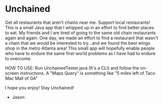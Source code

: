 # Unchained
Get all restaurants that aren't chains near me. Support local restaurants!
This is a small Java app that I whipped up in an effort to find better places to eat. My friends and I are tired of going to the same old chain restaurants again and again.
One day, we made an effort to find a restaurant that wasn't a chain that we would be interested to try...and we found the best wings shop in the metro Atlanta area!
This small app will hopefully enable people who have to endure the same first-world problems as I have had to endure to overcome.

HOW TO USE:
Run UnchainedTester.java (It's a CLI) and follow the on-screen instructions. A "Maps Query" is something like "5 miles left of Taco Mac Mall of GA"

I hope you enjoy! Stay Unchained!
- Jason
